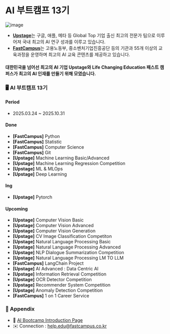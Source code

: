 # AI 부트캠프 13기

![image](https://github.com/user-attachments/assets/03a34d0a-99b3-47ee-a2eb-7a3277545bfb)

- [**Upstage**](https://www.upstage.ai/)는 구글, 애플, 메타 등 Global Top 기업 출신 최고의 전문가 팀으로 이루어져 국내 최고의 AI 연구 성과를 이루고 있습니다.
- [**FastCampus**](https://fastcampus.co.kr/)는 고용노동부, 중소벤처기업진흥공단 등의 기관과 55개 이상의 교육과정을 운영하며 최고의 AI 교육 콘텐츠를 제공하고 있습니다.

#### 대한민국을 넘어선 최고의 AI 기업 **Upstage**와 Life Changing Education **패스트 캠퍼스**가 **최고의 AI 인재를 만들기 위해 모였습니다.**


### 🖥️ AI 부트캠프 13기
#### Period
- 2025.03.24 ~ 2025.10.31

#### Done
- **[FastCampus]** Python
- **[FastCampus]** Statistic
- **[FastCampus]** Computer Science
- **[FastCampus]** Git
- **[Upstage]** Machine Learning Basic/Advanced
- **[Upstage]** Machine Learning Regression Competition
- **[Upstage]** ML & MLOps
- **[Upstage]** Deep Learning

#### Ing
- **[Upstage]** Pytorch

#### Upcoming
- **[Upstage]** Computer Vision Basic
- **[Upstage]** Computer Vision Advanced
- **[Upstage]** Computer Vision Generation
- **[Upstage]** CV Image Classification Competiton
- **[Upstage]** Natural Language Processing Basic
- **[Upstage]** Natural Language Processing Advanced
- **[Upstage]** NLP Dialogue Summarization Competition
- **[Upstage]** Natural Language Processing LM TO LLM
- **[FastCampus]** LangChain Project
- **[Upstage]** AI Advanced : Data Centric AI
- **[Upstage]** Information Retrieval Competition
- **[Upstage]** OCR Detector Competition
- **[Upstage]** Recommender System Competition
- **[Upstage]** Anomaly Detection Competition
- **[FastCampus]** 1 on 1 Career Service

### 🎇 Appendix
- 🙌 [AI Bootcamp Introduction Page](https://kernel.fastcampus.co.kr/180_ai)
- ✉️ Connection : help.edu@fastcampus.co.kr
